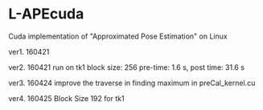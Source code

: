 # L-APEcuda

Cuda implementation of "Approximated Pose Estimation" on Linux

ver1. 160421

ver2. 160421 run on tk1
  block size: 256
  pre-time: 1.6 s, post time: 31.6 s 

ver3. 160424 improve the traverse in finding maximum in preCal_kernel.cu

ver4. 160425 Block Size 192 for tk1